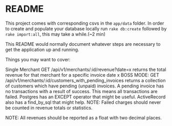 # README

This project comes with corresponding csvs in the `app/data` folder. In order to create and populate your database locally run
`rake db:create` followed by `rake import:all`, this may take a while.(~2 min)

This README would normally document whatever steps are necessary to get the
application up and running.

Things you may want to cover:



Single Merchant
GET /api/v1/merchants/:id/revenue?date=x returns the total revenue for that merchant for a specific invoice date x
BOSS MODE: GET /api/v1/merchants/:id/customers_with_pending_invoices returns a collection of customers which have pending (unpaid) invoices. A pending invoice has no transactions with a result of success. This means all transactions are failed. Postgres has an EXCEPT operator that might be useful. ActiveRecord also has a find_by_sql that might help.
NOTE: Failed charges should never be counted in revenue totals or statistics.

NOTE: All revenues should be reported as a float with two decimal places.
